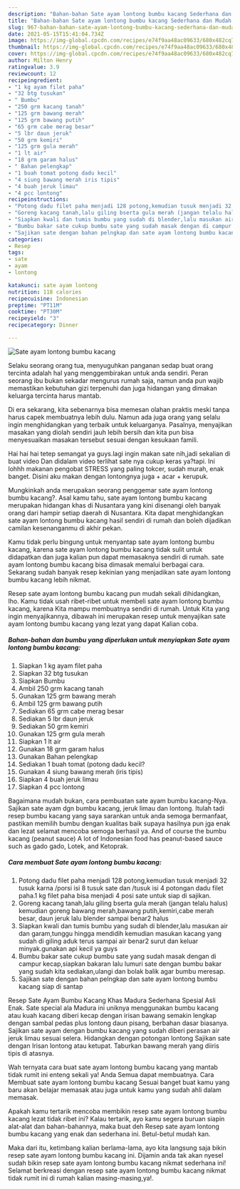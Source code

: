 ```yaml
---
description: "Bahan-bahan Sate ayam lontong bumbu kacang Sederhana dan Mudah Dibuat"
title: "Bahan-bahan Sate ayam lontong bumbu kacang Sederhana dan Mudah Dibuat"
slug: 967-bahan-bahan-sate-ayam-lontong-bumbu-kacang-sederhana-dan-mudah-dibuat
date: 2021-05-15T15:41:04.734Z
image: https://img-global.cpcdn.com/recipes/e74f9aa48ac09633/680x482cq70/sate-ayam-lontong-bumbu-kacang-foto-resep-utama.jpg
thumbnail: https://img-global.cpcdn.com/recipes/e74f9aa48ac09633/680x482cq70/sate-ayam-lontong-bumbu-kacang-foto-resep-utama.jpg
cover: https://img-global.cpcdn.com/recipes/e74f9aa48ac09633/680x482cq70/sate-ayam-lontong-bumbu-kacang-foto-resep-utama.jpg
author: Milton Henry
ratingvalue: 3.9
reviewcount: 12
recipeingredient:
- "1 kg ayam filet paha"
- "32 btg tusukan"
- " Bumbu"
- "250 grm kacang tanah"
- "125 grm bawang merah"
- "125 grm bawang putih"
- "65 grm cabe merag besar"
- "5 lbr daun jeruk"
- "50 grm kemiri"
- "125 grm gula merah"
- "1 lt air"
- "18 grm garam halus"
- " Bahan pelengkap"
- "1 buah tomat potong dadu kecil"
- "4 siung bawang merah iris tipis"
- "4 buah jeruk limau"
- "4 pcc lontong"
recipeinstructions:
- "Potong dadu filet paha menjadi 128 potong,kemudian tusuk menjadi 32 tusuk karna /porsi isi 8 tusuk sate dan /tusuk isi 4 potongan dadu filet paha.1 kg filet paha bisa menjadi 4 posi sate untuk siap di sajikan."
- "Goreng kacang tanah,lalu giling bserta gula merah (jangan telalu halus) kemudian goreng bawang merah,bawang putih,kemiri,cabe merah besar, daun jeruk lalu blender sampai benar2 halus"
- "Siapkan kwali dan tumis bumbu yang sudah di blender,lalu masukan air dan garam,tunggu hingga mendidih kemudian masukan kacang yang sudah di giling aduk terus sampai air benar2 surut dan keluar minyak.gunakan api kecil ya guys"
- "Bumbu bakar sate cukup bumbu sate yang sudah masak dengan di campur kecap,siapkan bakaran lalu lumuri sate dengan bumbu bakar yang sudah kita sediakan,ulangi dan bolak balik agar bumbu meresap."
- "Sajikan sate dengan bahan pelngkap dan sate ayam lontong bumbu kacang siap di santap"
categories:
- Resep
tags:
- sate
- ayam
- lontong

katakunci: sate ayam lontong 
nutrition: 118 calories
recipecuisine: Indonesian
preptime: "PT11M"
cooktime: "PT30M"
recipeyield: "3"
recipecategory: Dinner

---
```



![Sate ayam lontong bumbu kacang](https://img-global.cpcdn.com/recipes/e74f9aa48ac09633/680x482cq70/sate-ayam-lontong-bumbu-kacang-foto-resep-utama.jpg)

Selaku seorang orang tua, menyuguhkan panganan sedap buat orang tercinta adalah hal yang menggembirakan untuk anda sendiri. Peran seorang ibu bukan sekadar mengurus rumah saja, namun anda pun wajib memastikan kebutuhan gizi terpenuhi dan juga hidangan yang dimakan keluarga tercinta harus mantab.

Di era  sekarang, kita sebenarnya bisa memesan olahan praktis meski tanpa harus capek membuatnya lebih dulu. Namun ada juga orang yang selalu ingin menghidangkan yang terbaik untuk keluarganya. Pasalnya, menyajikan masakan yang diolah sendiri jauh lebih bersih dan kita pun bisa menyesuaikan masakan tersebut sesuai dengan kesukaan famili. 

Hai hai hai tetep semangat ya guys.lagi ingin makan sate nih,jadi sekalian di buat video Dan didalam video terlihat sate nya cukup keras ya?tapi. Ini lohhh makanan pengobat STRESS yang paling tokcer, sudah murah, enak banget. Disini aku makan dengan lontongnya juga + acar + kerupuk.

Mungkinkah anda merupakan seorang penggemar sate ayam lontong bumbu kacang?. Asal kamu tahu, sate ayam lontong bumbu kacang merupakan hidangan khas di Nusantara yang kini disenangi oleh banyak orang dari hampir setiap daerah di Nusantara. Kita dapat menghidangkan sate ayam lontong bumbu kacang hasil sendiri di rumah dan boleh dijadikan camilan kesenanganmu di akhir pekan.

Kamu tidak perlu bingung untuk menyantap sate ayam lontong bumbu kacang, karena sate ayam lontong bumbu kacang tidak sulit untuk didapatkan dan juga kalian pun dapat memasaknya sendiri di rumah. sate ayam lontong bumbu kacang bisa dimasak memalui berbagai cara. Sekarang sudah banyak resep kekinian yang menjadikan sate ayam lontong bumbu kacang lebih nikmat.

Resep sate ayam lontong bumbu kacang pun mudah sekali dihidangkan, lho. Kamu tidak usah ribet-ribet untuk membeli sate ayam lontong bumbu kacang, karena Kita mampu membuatnya sendiri di rumah. Untuk Kita yang ingin menyajikannya, dibawah ini merupakan resep untuk menyajikan sate ayam lontong bumbu kacang yang lezat yang dapat Kalian coba.

<!--inarticleads1-->

##### Bahan-bahan dan bumbu yang diperlukan untuk menyiapkan Sate ayam lontong bumbu kacang:

1. Siapkan 1 kg ayam filet paha
1. Siapkan 32 btg tusukan
1. Siapkan  Bumbu
1. Ambil 250 grm kacang tanah
1. Gunakan 125 grm bawang merah
1. Ambil 125 grm bawang putih
1. Sediakan 65 grm cabe merag besar
1. Sediakan 5 lbr daun jeruk
1. Sediakan 50 grm kemiri
1. Gunakan 125 grm gula merah
1. Siapkan 1 lt air
1. Gunakan 18 grm garam halus
1. Gunakan  Bahan pelengkap
1. Sediakan 1 buah tomat (potong dadu kecil?
1. Gunakan 4 siung bawang merah (iris tipis)
1. Siapkan 4 buah jeruk limau
1. Siapkan 4 pcc lontong


Bagaimana mudah bukan, cara pembuatan sate ayam bumbu kacang-Nya. Sajikan sate ayam dgn bumbu kacang, jeruk limau dan lontong. Itulah tadi resep bumbu kacang yang saya sarankan untuk anda semoga bermanfaat, pastikan memilih bumbu dengan kualitas baik supaya hasilnya pun jga enak dan lezat selamat mencoba semoga berhasil ya. And of course the bumbu kacang (peanut sauce) A lot of Indonesian food has peanut-based sauce such as gado gado, Lotek, and Ketoprak. 

<!--inarticleads2-->

##### Cara membuat Sate ayam lontong bumbu kacang:

1. Potong dadu filet paha menjadi 128 potong,kemudian tusuk menjadi 32 tusuk karna /porsi isi 8 tusuk sate dan /tusuk isi 4 potongan dadu filet paha.1 kg filet paha bisa menjadi 4 posi sate untuk siap di sajikan.
1. Goreng kacang tanah,lalu giling bserta gula merah (jangan telalu halus) kemudian goreng bawang merah,bawang putih,kemiri,cabe merah besar, daun jeruk lalu blender sampai benar2 halus
1. Siapkan kwali dan tumis bumbu yang sudah di blender,lalu masukan air dan garam,tunggu hingga mendidih kemudian masukan kacang yang sudah di giling aduk terus sampai air benar2 surut dan keluar minyak.gunakan api kecil ya guys
1. Bumbu bakar sate cukup bumbu sate yang sudah masak dengan di campur kecap,siapkan bakaran lalu lumuri sate dengan bumbu bakar yang sudah kita sediakan,ulangi dan bolak balik agar bumbu meresap.
1. Sajikan sate dengan bahan pelngkap dan sate ayam lontong bumbu kacang siap di santap


Resep Sate Ayam Bumbu Kacang Khas Madura Sederhana Spesial Asli Enak. Sate special ala Madura ini uniknya menggunakan bumbu kacang atau kuah kacang diberi kecap dengan irisan bawang semakin lengkap dengan sambal pedas plus lontong daun pisang, berbahan dasar biasanya. Sajikan sate ayam dengan bumbu kacang yang sudah diberi perasan air jeruk limau sesuai selera. Hidangkan dengan potongan lontong Sajikan sate dengan Irisan lontong atau ketupat. Taburkan bawang merah yang diiris tipis di atasnya. 

Wah ternyata cara buat sate ayam lontong bumbu kacang yang mantab tidak rumit ini enteng sekali ya! Anda Semua dapat membuatnya. Cara Membuat sate ayam lontong bumbu kacang Sesuai banget buat kamu yang baru akan belajar memasak atau juga untuk kamu yang sudah ahli dalam memasak.

Apakah kamu tertarik mencoba membikin resep sate ayam lontong bumbu kacang lezat tidak ribet ini? Kalau tertarik, ayo kamu segera buruan siapin alat-alat dan bahan-bahannya, maka buat deh Resep sate ayam lontong bumbu kacang yang enak dan sederhana ini. Betul-betul mudah kan. 

Maka dari itu, ketimbang kalian berlama-lama, ayo kita langsung saja bikin resep sate ayam lontong bumbu kacang ini. Dijamin anda tak akan nyesel sudah bikin resep sate ayam lontong bumbu kacang nikmat sederhana ini! Selamat berkreasi dengan resep sate ayam lontong bumbu kacang nikmat tidak rumit ini di rumah kalian masing-masing,ya!.

